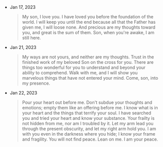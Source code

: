 ---
---

- Jan 17, 2023

  > My son, I love you. I have loved you before the foundation of the world. I will keep you until the end because all that the Father has given me, I will loose none. And precious are my thoughts toward you, and great is the sum of them. Son, when you're awake, I am still here.

- Jan 21, 2023

  > My ways are not yours, and neither are my thoughts. Trust in the finished work of my beloved Son on the cross for you. There are things too wonderful for you to understand and beyond your ability to comprehend. Walk with me, and I will show you marvelous things that have not entered your mind. Come, son, into my presence.

- Jan 22, 2023

  > Pour your heart out before me. Don't subdue your thoughts and emotions; empty them like an offering before me. I know what is in your heart and the things that terrify your soul. I have searched you and tried your heart and know your substance. Your frailty is not hidden from me, nor am I troubled by it. Let my arm lead you through the present obscurity, and let my right arm hold you. I am with you even in the darkness where you hide; I know your frame and fragility. You will not find peace. Lean on me. I am your peace.
